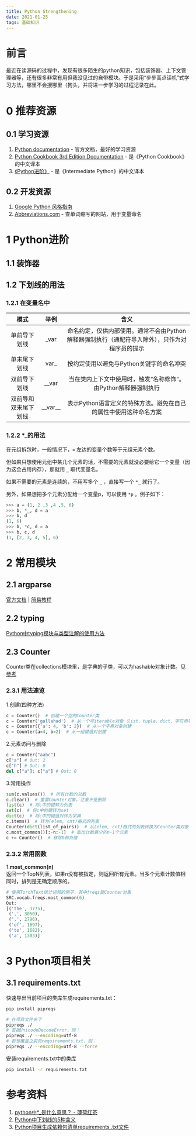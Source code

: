 ```yaml
---
title: Python Strengthening
date: 2021-01-25
tags: 基础知识
---
```

# 前言
最近在读源码的过程中，发现有很多陌生的python知识，包括装饰器、上下文管理器等，还有很多非常有用但我没见过的自带模块。于是采用“步步高点读机”式学习方法，哪里不会搜哪里（狗头，并将进一步学习的过程记录在此。

# 0 推荐资源
## 0.1 学习资源
1. [Python documentation](https://docs.python.org/3/) - 官方文档，最好的学习资源
2. [Python Cookbook 3rd Edition Documentation](https://python3-cookbook.readthedocs.io/zh_CN/latest/index.html) - 是《Python Cookbook》的中文译本
3. [《Python进阶》](https://eastlakeside.gitbook.io/interpy-zh/) - 是《Intermediate Python》的中文译本

## 0.2 开发资源
1. [Google Python 风格指南](https://zh-google-styleguide.readthedocs.io/en/latest/google-python-styleguide/contents/)
2. [Abbreviations.com](https://www.abbreviations.com/https://www.abbreviations.com/) - 查单词缩写的网站，用于变量命名


# 1 Python进阶
## 1.1 装饰器

## 1.2 下划线的用法
### 1.2.1 在变量名中

|模式|举例|含义|
|:-:|:-:|:-:|
|单前导下划线|_var|命名约定，仅供内部使用。通常不会由Python解释器强制执行（通配符导入除外），只作为对程序员的提示|
|单末尾下划线|var_|按约定使用以避免与Python关键字的命名冲突|
|双前导下划线|__var|当在类内上下文中使用时，触发“名称修饰”。由Python解释器强制执行|
|双前导和双末尾下划线|\_\_var\_\_|表示Python语言定义的特殊方法。避免在自己的属性中使用这种命名方案|

### 1.2.2 *_的用法
在元组拆包时，一般情况下，```=``` 左边的变量个数等于元组元素个数。

但如果只想使用元组中某几个元素的话，不需要的元素就没必要给它一个变量（因为这会占用内存），那就用 ```_``` 取代变量名。

如果不需要的元素是连续的，不用写多个 ```_``` ，直接写一个 ```*_``` 就行了。

另外，如果想把多个元素分配给一个变量p，可以使用 ```*p``` 。例子如下：  
```python
>>> a = (1, 2 ,3 ,4 ,5, 6)
>>> b, *_, d = a
>>> b, d
(1, 6)
>>> b, *c, d = a
>>> b, c, d
(1, [2, 3, 4, 5], 6)
```

# 2 常用模块
## 2.1 argparse
[官方文档](https://docs.python.org/zh-cn/3.7/library/argparse.html#module-argparse) | [简易教程](https://docs.python.org/zh-cn/3.7/howto/argparse.html)

## 2.2 typing
[Python中typing模块与类型注解的使用方法](https://www.jb51.net/article/166907.htm)

## 2.3 Counter
Counter类在collections模块里，是字典的子类，可以为hashable对象计数。见 [参考](http://www.pythoner.com/205.html)
### 2.3.1 用法速览
1.创建(四种方法)
```python
c = Counter()  # 创建一个空的Counter类
c = Counter('gallahad')  # 从一个可iterable对象（list、tuple、dict、字符串等）创建
c = Counter({'a': 4, 'b': 2})  # 从一个字典对象创建
c = Counter(a=4, b=2)  # 从一组键值对创建
```

2.元素访问与删除
```python
c = Counter("aabc")
c["a"] # Out: 2
c["h"] # Out: 0
del c["a"]; c["a"] # Out: 0
```

3.常用操作
```python
sum(c.values())  # 所有计数的总数
c.clear()  # 重置Counter对象，注意不是删除
list(c)  # 将c中的键转为列表
set(c)  # 将c中的键转为set
dict(c)  # 将c中的键值对转为字典
c.items()  # 转为(elem, cnt)格式的列表
Counter(dict(list_of_pairs))  # 从(elem, cnt)格式的列表转换为Counter类对象
c.most_common()[:-n:-1]  # 取出计数最少的n-1个元素
c += Counter()  # 移除0和负值
```
### 2.3.2 常用函数
1.**most_common(n)**  
返回一个TopN列表，如果n没有被指定，则返回所有元素。当多个元素计数值相同时，排列是无确定顺序的。
```python
# 使用TorchText统计词频的例子，其中freqs是Counter对象
SRC.vocab.freqs.most_common(6)
Out:
[('the', 3775),
 (',', 3050),
 ('.', 2796),
 ('of', 1697),
 ('to', 1682),
 ('a', 1303)]
```

# 3 Python项目相关
## 3.1 requirements.txt
快速导出当前项目的类库生成requirements.txt：
```bash
pip install pipreqs

# 在项目文件夹下
pipreqs ./
# 若报UnicodeDecodeError，则：
pipreqs ./ --encoding=utf-8
# 若想覆盖之前的requirements.txt，则：
pipreqs ./ --encoding=utf-8 --force
```

安装requirements.txt中的类库
```bash
pip install -r requirements.txt
```

# 参考资料
1. [python中*_是什么意思？ - 薄荷红茶
](https://www.zhihu.com/question/374007342)
2. [Python中下划线的5种含义](https://zhuanlan.zhihu.com/p/36173202)
3. [Python项目生成依赖包清单requirements .txt文件](https://zhuanlan.zhihu.com/p/57839415)